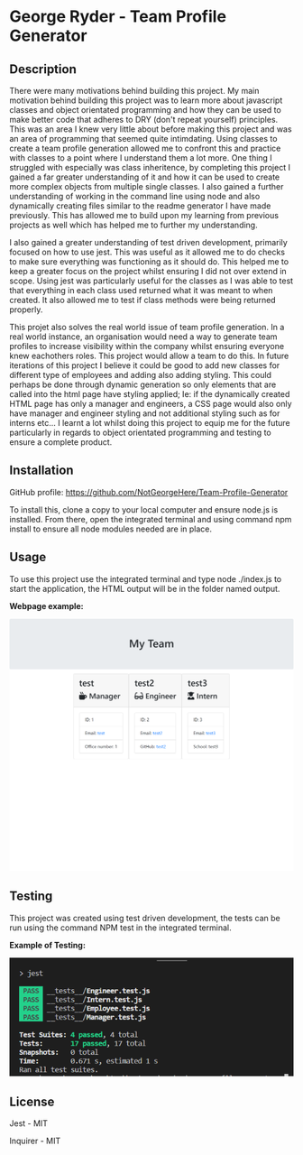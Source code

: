# George Ryder - Team Profile Generator

## Description

There were many motivations behind building this project. My main motivation behind building this project was to learn more about javascript classes and object orientated programming and how they can be used to make better code that adheres to DRY (don't repeat yourself) principles. This was an area I knew very little about before making this project and was an area of programming that seemed quite intimdating. Using classes to create a team profile generation allowed me to confront this and practice with classes to a point where I understand them a lot more. One thing I struggled with especially was class inheritence, by completing this project I gained a far greater understanding of it and how it can be used to create more complex objects from multiple single classes. I also gained a further understanding of working in the command line using node and also dynamically creating files similar to the readme generator I have made previously. This has allowed me to build upon my learning from previous projects as well which has helped me to further my understanding.

I also gained a greater understanding of test driven development, primarily focused on how to use jest. This was useful as it allowed me to do checks to make sure everything was functioning as it should do. This helped me to keep a greater focus on the project whilst ensuring I did not over extend in scope. Using jest was particularly useful for the classes as I was able to test that everything in each class used returned what it was meant to when created. It also allowed me to test if class methods were being returned properly.

This projet also solves the real world issue of team profile generation. In a real world instance, an organisation would need a way to generate team profiles to increase visibility within the company whilst ensuring everyone knew eachothers roles. This project would allow a team to do this. In future iterations of this project I believe it could be good to add new classes for different type of employees and adding also adding styling. This could perhaps be done through dynamic generation so only elements that are called into the html page have styling applied; Ie: if the dynamically created HTML page has only a manager and engineers, a CSS page would also only have manager and engineer styling and not additional styling such as for interns etc... I learnt a lot whilst doing this project to equip me for the future particularly in regards to object orientated programming and testing to ensure a complete product.

## Installation

GitHub profile: https://github.com/NotGeorgeHere/Team-Profile-Generator

To install this, clone a copy to your local computer and ensure node.js is installed. From there, open the integrated terminal and using command npm install to ensure all node modules needed are in place.

## Usage

To use this project use the integrated terminal and type node ./index.js to start the application, the HTML output will be in the folder named output.

**Webpage example:**

![HTMLPage](/images/htmlwebpage.png)

## Testing

This project was created using test driven development, the tests can be run using the command NPM test in the integrated terminal.

**Example of Testing:**

![Testing](/images/tests.png)

## License

Jest - MIT

Inquirer - MIT
